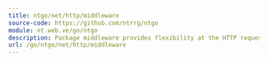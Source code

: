 ```yaml
---
title: ntgo/net/http/middleware
source-code: https://github.com/ntrrg/ntgo
module: nt.web.ve/go/ntgo
description: Package middleware provides flexibility at the HTTP request/response process.
url: /go/ntgo/net/http/middleware
---
```

